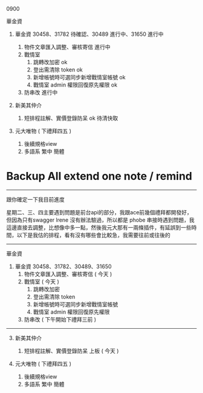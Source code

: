 0900

華金資

1. 華金資 30458、31782 待確認、30489 進行中、31650 進行中
   1. 物件文章匯入調整、審核寄信 進行中
   2. 戰情室
      1. 跳轉改加密 ok
      2. 登出需清除 token ok
      4. 新增帳號時可選同步新增戰情室帳號 ok
      5. 戰情室 admin 權限回復原先權限 ok
   3. 防串改 進行中

3. 新美其仲介
   1. 短排程註解、實價登錄防呆 ok 待清快取

3. 元大唯物 ( 下禮拜四五 )
   1. 後續規格view
   2. 多語系 繁中 簡體


# Backup All extend one note / remind

-----------------------------------------------------------------

跟你確定一下我目前進度

星期二、三、四主要遇到問題是前台api的部分，我跟ace前幾個禮拜都開發好，但因為只有swagger lrene 沒有辦法驗過，所以都是 phobe 串接時遇到問題，我這邊直接去調整，比想像中多一點，然後我元大那有一兩條插件，有延誤到一些時間，以下是我估的排程，看有沒有哪些會比較急，我需要往前或往後的

------

華金資

1. 華金資 30458、31782、30489、31650 
   1. 物件文章匯入調整、審核寄信 ( 今天 )
   2. 戰情室 ( 今天 )
      1. 跳轉改加密
      2. 登出需清除 token
      4. 新增帳號時可選同步新增戰情室帳號
      5. 戰情室 admin 權限回復原先權限
   3. 防串改 ( 下午開始下禮拜三前 )

---

3. 新美其仲介
   1. 短排程註解、實價登錄防呆 上板 ( 今天 )

3. 元大唯物 ( 下禮拜四五 )
   1. 後續規格view
   2. 多語系 繁中 簡體
   
